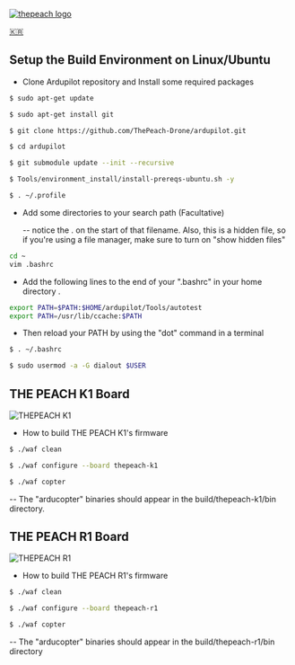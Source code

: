 [![thepeach logo](http://gabom1.pagei.gethompy.com/data/editor/2005/ae065791211b1de95f89a5c5c9f796b7_1589185049_9675.png)](http://thepeach.kr)

[🇰🇷](/docs/README-ko.md "Korean")



## Setup the Build Environment on Linux/Ubuntu

* Clone Ardupilot repository and Install some required packages

```bash
$ sudo apt-get update

$ sudo apt-get install git

$ git clone https://github.com/ThePeach-Drone/ardupilot.git

$ cd ardupilot

$ git submodule update --init --recursive

$ Tools/environment_install/install-prereqs-ubuntu.sh -y

$ . ~/.profile
```


  * Add some directories to your search path (Facultative)

    -- notice the . on the start of that filename. Also, this is a hidden file, so if you're using a file manager, make sure to turn on "show hidden files"

```bash
cd ~
vim .bashrc
```

  * Add the following lines to the end of your ".bashrc" in your home directory .
  ```bash
  export PATH=$PATH:$HOME/ardupilot/Tools/autotest
  export PATH=/usr/lib/ccache:$PATH
  ```


- Then reload your PATH by using the "dot" command in a terminal

```bash
$ . ~/.bashrc

$ sudo usermod -a -G dialout $USER
```



## THE PEACH K1 Board

![THEPEACH K1](./libraries/AP_HAL_ChibiOS/hwdef/thepeach-k1/THEPEACH_K1.png)
 * How to build THE PEACH K1's firmware
```bash
$ ./waf clean

$ ./waf configure --board thepeach-k1

$ ./waf copter
```
-- The "arducopter" binaries should appear in the build/thepeach-k1/bin directory.



## THE PEACH R1 Board

![THEPEACH R1](./libraries/AP_HAL_ChibiOS/hwdef/thepeach-r1/THEPEACH_R1.png)
 * How to build THE PEACH R1's firmware
```bash
$ ./waf clean

$ ./waf configure --board thepeach-r1

$ ./waf copter
```
-- The "arducopter" binaries should appear in the build/thepeach-r1/bin directory